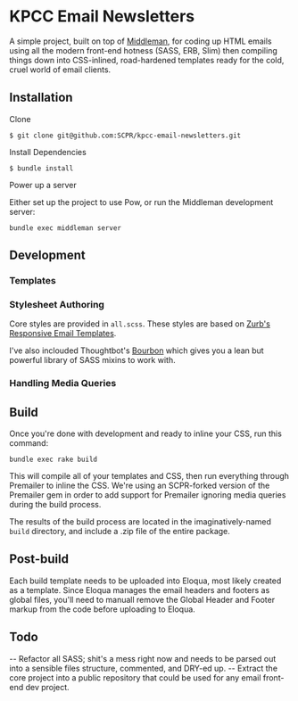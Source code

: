 # KPCC Email Newsletters

A simple project, built on top of [Middleman](http://middlemanapp.com/), for coding up HTML emails using all the modern front-end hotness (SASS, ERB, Slim) then compiling things down into CSS-inlined, road-hardened templates ready for the cold, cruel world of email clients. 

## Installation

Clone

`$ git clone git@github.com:SCPR/kpcc-email-newsletters.git`

Install Dependencies

`$ bundle install`

Power up a server

Either set up the project to use Pow, or run the Middleman development server:

`bundle exec middleman server`

## Development

### Templates

### Stylesheet Authoring

Core styles are provided in `all.scss`. These styles are based on [Zurb's Responsive Email Templates](http://www.zurb.com/playground/responsive-email-templates).

I've also inclouded Thoughtbot's [Bourbon](http://bourbon.io) which gives you a lean but powerful library of SASS mixins to work with.

### Handling Media Queries

## Build

Once you're done with development and ready to inline your CSS, run this command:

`bundle exec rake build`

This will compile all of your templates and CSS, then run everything through Premailer to inline the CSS. We're using an SCPR-forked version of the Premailer gem in order to add support for Premailer ignoring media queries during the build process. 

The results of the build process are located in the imaginatively-named `build` directory, and include a .zip file of the entire package.

## Post-build

Each build template needs to be uploaded into Eloqua, most likely created as a template. Since Eloqua manages the email headers and footers as global files, you'll need to manuall remove the Global Header and Footer markup from the code before uploading to Eloqua.

## Todo

-- Refactor all SASS; shit's a mess right now and needs to be parsed out into a sensible files structure, commented, and DRY-ed up.
-- Extract the core project into a public repository that could be used for any email front-end dev project.